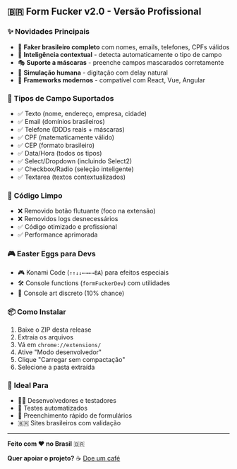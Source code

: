 ## 🇧🇷 Form Fucker v2.0 - Versão Profissional

### ✨ **Novidades Principais**
- 🎯 **Faker brasileiro completo** com nomes, emails, telefones, CPFs válidos
- 🧠 **Inteligência contextual** - detecta automaticamente o tipo de campo
- 🎭 **Suporte a máscaras** - preenche campos mascarados corretamente
- 🤖 **Simulação humana** - digitação com delay natural
- 📱 **Frameworks modernos** - compatível com React, Vue, Angular

### 🎯 **Tipos de Campo Suportados**
- ✅ Texto (nome, endereço, empresa, cidade)
- ✅ Email (domínios brasileiros)
- ✅ Telefone (DDDs reais + máscaras)
- ✅ CPF (matematicamente válido)
- ✅ CEP (formato brasileiro)
- ✅ Data/Hora (todos os tipos)
- ✅ Select/Dropdown (incluindo Select2)
- ✅ Checkbox/Radio (seleção inteligente)
- ✅ Textarea (textos contextualizados)

### 🧹 **Código Limpo**
- ❌ Removido botão flutuante (foco na extensão)
- ❌ Removidos logs desnecessários
- ✅ Código otimizado e profissional
- ✅ Performance aprimorada

### 🎮 **Easter Eggs para Devs**
- 🎮 Konami Code (`↑↑↓↓←→←→BA`) para efeitos especiais
- 🛠️ Console functions (`formFuckerDev`) com utilidades
- 🎨 Console art discreto (10% chance)

### 📦 **Como Instalar**
1. Baixe o ZIP desta release
2. Extraia os arquivos
3. Vá em `chrome://extensions/`
4. Ative "Modo desenvolvedor"
5. Clique "Carregar sem compactação"
6. Selecione a pasta extraída

### 🎯 **Ideal Para**
- 👨‍💻 Desenvolvedores e testadores
- 🧪 Testes automatizados
- 📝 Preenchimento rápido de formulários
- 🇧🇷 Sites brasileiros com validação

---

**Feito com ❤️ no Brasil** 🇧🇷

**Quer apoiar o projeto?** ☕ [Doe um café](http://link.mercadopago.com.br/ppaulodev)